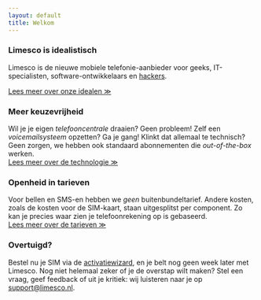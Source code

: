 ```yaml
---
layout: default
title: Welkom
---
```


<h3>Limesco is idealistisch</h3>
<p>
Limesco is de nieuwe mobiele telefonie-aanbieder voor geeks, IT-specialisten,
software-ontwikkelaars en <a
href="https://en.wikipedia.org/wiki/Hacker_(hobbyist)">hackers</a>.<br />

<a href="/over/kernwaarden.html">Lees meer over onze idealen &#x226b;</a></p>

<h3>Meer keuzevrijheid</h3>
<p>Wil je je eigen <em>telefooncentrale</em> draaien? Geen probleem! Zelf een
<em>voicemailsysteem</em> opzetten? Ga je gang! Klinkt dat allemaal te
technisch? Geen zorgen, we hebben ook standaard abonnementen die
<em>out-of-the-box</em> werken. <br />
<a href="/technisch">Lees meer over de technologie &#x226b;</a></p>

<h3>Openheid in tarieven</h3>
<p>Voor bellen en SMS-en hebben we <em>geen</em> buitenbundeltarief. Andere
kosten, zoals de kosten voor de SIM-kaart, staan uitgesplitst per component. Zo
kan je precies waar zien je telefoonrekening op is gebaseerd. <br />
<a href="/dienst/tarieven.html">Lees meer over de tarieven &#x226b;</a></p>

<h3>Overtuigd?</h3>
<p>Bestel nu je SIM via de <a href="https://limesco.org/inschrijven/">activatiewizard</a>, en
je belt nog geen week later met Limesco. Nog niet helemaal zeker of je de
overstap wilt maken? Stel een vraag, geef feedback of uit je kritiek: wij
luisteren naar je op <a href="mailto:support@limesco.nl">support@limesco.nl</a>.</p>
